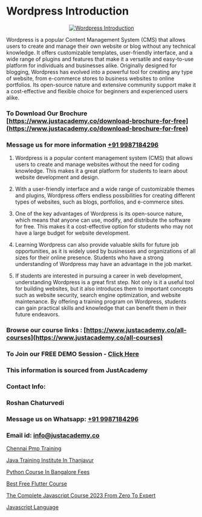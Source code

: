 # Wordpress Introduction

<p align="center">
  <a href="https://justacademy.co/course-detail/wordpress-training">
    <img src="https://justacademy.co/storage2/course_image/1677245494_course_image.webp" alt="Wordpress Introduction">
  </a>
</p>


Wordpress is a popular Content Management System (CMS) that allows users to create and manage their own website or blog without any technical knowledge. It offers customizable templates, user-friendly interface, and a wide range of plugins and features that make it a versatile and easy-to-use platform for individuals and businesses alike. Originally designed for blogging, Wordpress has evolved into a powerful tool for creating any type of website, from e-commerce stores to business websites to online portfolios. Its open-source nature and extensive community support make it a cost-effective and flexible choice for beginners and experienced users alike. 
### To Download Our Brochure [https://www.justacademy.co/download-brochure-for-free](https://www.justacademy.co/download-brochure-for-free)
### Message us for more information [+91 9987184296](https://api.whatsapp.com/send?phone=919987184296)
1) Wordpress is a popular content management system (CMS) that allows users to create and manage websites without the need for coding knowledge. This makes it a great platform for students to learn about website development and design.

2) With a user-friendly interface and a wide range of customizable themes and plugins, Wordpress offers endless possibilities for creating different types of websites, such as blogs, portfolios, and e-commerce sites.

3) One of the key advantages of Wordpress is its open-source nature, which means that anyone can use, modify, and distribute the software for free. This makes it a cost-effective option for students who may not have a large budget for website development.

4) Learning Wordpress can also provide valuable skills for future job opportunities, as it is widely used by businesses and organizations of all sizes for their online presence. Students who have a strong understanding of Wordpress may have an advantage in the job market.

5) If students are interested in pursuing a career in web development, understanding Wordpress is a great first step. Not only is it a useful tool for building websites, but it also introduces them to important concepts such as website security, search engine optimization, and website maintenance. By offering a training program on Wordpress, students can gain practical skills and knowledge that can benefit them in their future endeavors.

### Browse our course links : [https://www.justacademy.co/all-courses](https://www.justacademy.co/all-courses) 
### To Join our FREE DEMO Session - [Click Here](https://www.justacademy.co/register-for-course-demo)


### This information is sourced from JustAcademy
### Contact Info:
### Roshan Chaturvedi
### Message us on Whatsapp: [+91 9987184296](https://api.whatsapp.com/send?phone=919987184296)
### Email id: [info@justacademy.co](mailto:info@justacademy.co)
                
[Chennai Pmp Training](https://www.linkedin.com/pulse/chennai-pmp-training-justacademy-ahmedabad-qtyte?trackingId=9TcAvApmkggOb0ztEOlcCw%3D%3D&lipi=urn%3Ali%3Apage%3Ad_flagship3_company_admin%3BsgxkE5t4R9iHWE9515x%2Fgw%3D%3D)

[Java Training Institute In Thanjavur](https://www.linkedin.com/pulse/java-training-institute-thanjavur-justacademy-bay-area-fvvxe?trackingId=Peg2KuDe7QENmn2WaJ5xng%3D%3D&lipi=urn%3Ali%3Apage%3Ad_flagship3_company_admin%3BHcd7BaCMQFaWbBih5QcMnA%3D%3D)

[Python Course In Bangalore Fees](https://medium.com/@roneet705/python-course-in-bangalore-fees-1723171fc462)

[Best Free Flutter Course](https://medium.com/@prempja40/best-free-flutter-course-0367280a3848)

[The Complete Javascript Course 2023 From Zero To Expert](https://justacademyin.github.io/Articles/The-Complete-Javascript-Course-2023-From-Zero-To-Expert)

[Javascript Language](https://justacademyin.github.io/Articles/Javascript-Language)

